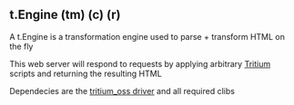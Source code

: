 ## t.Engine (tm) (c) (r)
A t.Engine is a transformation engine used to parse + transform HTML on the fly

This web server will respond to requests by applying arbitrary [Tritium](http://tritium.io) scripts and returning the resulting HTML

Dependecies are the [tritium_oss driver](http://github.com/moovweb/tritium_oss) and all required clibs
